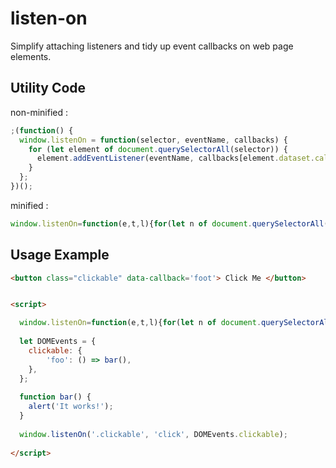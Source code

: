 # listen-on
Simplify attaching listeners and tidy up event callbacks on web page elements.

## Utility Code
non-minified :
```js
;(function() {
  window.listenOn = function(selector, eventName, callbacks) {
    for (let element of document.querySelectorAll(selector)) {
      element.addEventListener(eventName, callbacks[element.dataset.callback]);
    }
  };
})();
```
minified :
```js
window.listenOn=function(e,t,l){for(let n of document.querySelectorAll(e))n.addEventListener(t,l[n.dataset.callback])};
```

## Usage Example
```html
<button class="clickable" data-callback='foot'> Click Me </button>


<script>

  window.listenOn=function(e,t,l){for(let n of document.querySelectorAll(e))n.addEventListener(t,l[n.dataset.callback])};
  
  let DOMEvents = {
  	clickable: {
  		'foo': () => bar(),
  	},
  };
  
  function bar() {
    alert('It works!');
  }
  
  window.listenOn('.clickable', 'click', DOMEvents.clickable);
  
</script>
```
